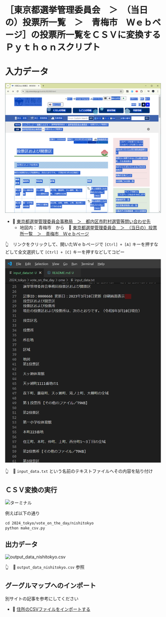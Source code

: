 # ［東京都選挙管理委員会　＞　（当日の）投票所一覧　＞　青梅市　Ｗｅｂページ］の投票所一覧をＣＳＶに変換するＰｙｔｈｏｎスクリプト


# 入力データ

![東京都選挙管理委員会　＞　（当日の）投票所一覧　＞　青梅市　Ｗｅｂページ](./res/202406__senkyo__26-1854-vote-on-the-day-ome-input-web.png)  

* 📖 [東京都選挙管理委員会事務局　＞　都内区市町村選管等問い合わせ先](https://www.senkyo.metro.tokyo.lg.jp/kushichoson-contact/)
  * 地図内： 青梅市　から　📖 [東京都選挙管理委員会　＞　（当日の）投票所一覧　＞　青梅市　Ｗｅｂページ](https://www.city.ome.tokyo.jp/soshiki/60/668.html)

👆　リンクをクリックして、開いたＷｅｂページで `[Ctrl] + [A]` キーを押すなどして全文選択して `[Ctrl] + [C]` キーを押すなどしてコピー  

![input_data.txt](./res/202406__senkyo__26-1857-vote-on-the-day-ome-input-text.png)  

👆　📄 `input_data.txt` という名前のテキストファイルへその内容を貼り付け


## ＣＳＶ変換の実行

![ターミナル](./res/202406__senkyo__24-0132-terminal-nishitokyo.png)  

例えば以下の通り  

```shell
cd 2024_tokyo/vote_on_the_day/nishitokyo
python make_csv.py
```


## 出力データ

![output_data_nishitokyo.csv](./res/202406__senkyo__24-2253-vote-on-the-day-nishitokyo.png)  

👆　📄 `output_data_nishitokyo.csv` 参照


## グーグルマップへのインポート

別サイトの記事を参考にしてください  

* 📖 [住所のCSVファイルをインポートする](https://diamond.jp/articles/-/308329?page=2)  
